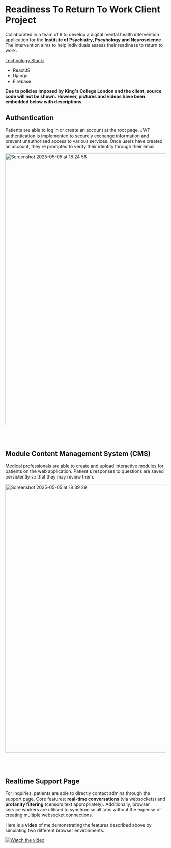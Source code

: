 # Readiness To Return To Work Client Project

Collaborated in a team of 8 to develop a digital mental health intervention application for the **Institute of Psychiatry, Pscyhology and Neuroscience**
The intervention aims to help individuals assess their readiness to return to work.

<ins> Technology Stack: </ins>
- ReactJS
- Django
- Firebase

**Due to policies imposed by King's College London and the client, source code will not be shown. However, pictures and videos have been embedded below with descriptions.**

## Authentication
Patients are able to log in or create an account at the root page. JWT authentication is implemented to securely exchange information and prevent unauthorised access to various services. Once users have created an account, they're prompted to verify their identity through their email.


<img width="852" alt="Screenshot 2025-05-05 at 18 24 58" src="https://github.com/user-attachments/assets/bb12db44-a540-4e38-ba86-ade62c60fe45" />

<br> </br>
## Module Content Management System (CMS)
Medical professionals are able to create and upload interactive modules for patients on the web application. Patient's responses to questions are saved persistently so that they may review them.

<img width="844" alt="Screenshot 2025-05-05 at 18 39 29" src="https://github.com/user-attachments/assets/d7b9ac4b-7340-49ac-8c8f-1c4bfe7ac159" />

<br> </br>
## Realtime Support Page
For inquiries, patients are able to directly contact admins through the support page. Core features: **real-time conversations** (via websockets) and **profanity filtering** (censors text appropriately). Additionally, browser service workers are utilised to synchronise all tabs without the expense of creating multiple websocket connections.

Here is a **video** of me demonstrating the features described above by simulating two different browser environments.

[![Watch the video](http://img.youtube.com/vi/qwX1zvDtT4o/0.jpg)](https://youtu.be/qwX1zvDtT4o)
